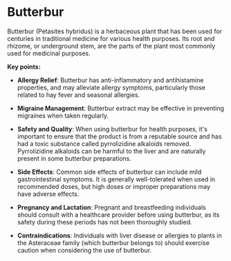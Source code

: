 # Butterbur

Butterbur (Petasites hybridus) is a herbaceous plant that has been used for centuries in traditional medicine for various health purposes. Its root and rhizome, or underground stem, are the parts of the plant most commonly used for medicinal purposes.

**Key points:**

* **Allergy Relief**: Butterbur has anti-inflammatory and antihistamine properties, and may alleviate allergy symptoms, particularly those related to hay fever and seasonal allergies.

* **Migraine Management**: Butterbur extract may be effective in preventing migraines when taken regularly.

* **Safety and Quality**: When using butterbur for health purposes, it's important to ensure that the product is from a reputable source and has had a toxic substance called pyrrolizidine alkaloids removed. Pyrrolizidine alkaloids can be harmful to the liver and are naturally present in some butterbur preparations.

* **Side Effects**: Common side effects of butterbur can include mild gastrointestinal symptoms. It is generally well-tolerated when used in recommended doses, but high doses or improper preparations may have adverse effects.

* **Pregnancy and Lactation**: Pregnant and breastfeeding individuals should consult with a healthcare provider before using butterbur, as its safety during these periods has not been thoroughly studied.

* **Contraindications**: Individuals with liver disease or allergies to plants in the Asteraceae family (which butterbur belongs to) should exercise caution when considering the use of butterbur.
